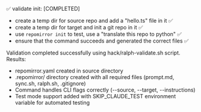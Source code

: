 ✅ validate init: [COMPLETED]

- create a temp dir for source repo and add a "hello.ts" file in it ✅
- create a temp dir for target and init a git repo in it ✅
- use `repomirror init` to test, use a "translate this repo to python" ✅
- ensure that the command succeeds and generated the correct files ✅

Validation completed successfully using hack/ralph-validate.sh script.
Results:
- repomirror.yaml created in source directory
- .repomirror/ directory created with all required files (prompt.md, sync.sh, ralph.sh, .gitignore)
- Command handles CLI flags correctly (--source, --target, --instructions)
- Test mode support added with SKIP_CLAUDE_TEST environment variable for automated testing

